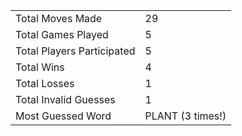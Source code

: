 |              |                |
| ---------------- | ----------------------------- |
| Total Moves Made | 29 |
| Total Games Played | 5 |
| Total Players Participated | 5 |
| Total Wins | 4 |
| Total Losses | 1 |
| Total Invalid Guesses | 1 |
| Most Guessed Word | PLANT (3 times!) |
